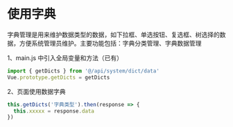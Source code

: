 # 使用字典

字典管理是用来维护数据类型的数据，如下拉框、单选按钮、复选框、树选择的数据，方便系统管理员维护。主要功能包括：字典分类管理、字典数据管理

1、main.js 中引入全局变量和方法（已有）

```js
import { getDicts } from '@/api/system/dict/data'
Vue.prototype.getDicts = getDicts
```

2、页面使用数据字典

```js
this.getDicts('字典类型').then(response => {
  this.xxxxx = response.data
})
```
